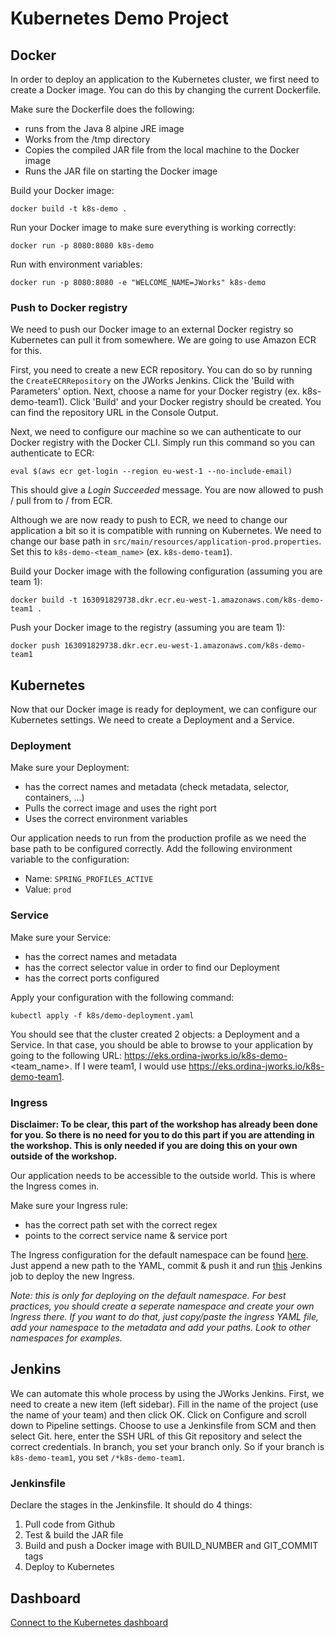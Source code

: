 # Kubernetes Demo Project

## Docker
In order to deploy an application to the Kubernetes cluster, we first need to create a Docker image.
You can do this by changing the current Dockerfile.

Make sure the Dockerfile does the following:
* runs from the Java 8 alpine JRE image
* Works from the /tmp directory
* Copies the compiled JAR file from the local machine to the Docker image
* Runs the JAR file on starting the Docker image

Build your Docker image:

`docker build -t k8s-demo .`

Run your Docker image to make sure everything is working correctly: 

`docker run -p 8080:8080 k8s-demo`

Run with environment variables:

`docker run -p 8080:8080 -e "WELCOME_NAME=JWorks" k8s-demo`

### Push to Docker registry
We need to push our Docker image to an external Docker registry so Kubernetes can pull it from somewhere. 
We are going to use Amazon ECR for this.

First, you need to create a new ECR repository. You can do so by running the `CreateECRRepository` on the JWorks Jenkins.
Click the 'Build with Parameters' option. Next, choose a name for your Docker registry (ex. k8s-demo-team1). Click 'Build' and your Docker registry should be created. You can find the repository URL in the Console Output.

Next, we need to configure our machine so we can authenticate to our Docker registry with the Docker CLI.
Simply run this command so you can authenticate to ECR:

`eval $(aws ecr get-login --region eu-west-1 --no-include-email)`

This should give a *Login Succeeded* message. You are now allowed to push / pull from to / from ECR.

Although we are now ready to push to ECR, we need to change our application a bit so it is compatible with running on Kubernetes. We need to change our base path in `src/main/resources/application-prod.properties`. Set this to `k8s-demo-<team_name>` (ex. `k8s-demo-team1`).

Build your Docker image with the following configuration (assuming you are team 1):

`docker build -t 163091829738.dkr.ecr.eu-west-1.amazonaws.com/k8s-demo-team1 .`

Push your Docker image to the registry (assuming you are team 1):

`docker push 163091829738.dkr.ecr.eu-west-1.amazonaws.com/k8s-demo-team1`

## Kubernetes
Now that our Docker image is ready for deployment, we can configure our Kubernetes settings.
We need to create a Deployment and a Service. 

### Deployment
Make sure your Deployment:
* has the correct names and metadata (check metadata, selector, containers, ...)
* Pulls the correct image and uses the right port
* Uses the correct environment variables

Our application needs to run from the production profile as we need the base path to be configured correctly. Add the following environment variable
to the configuration:
* Name: `SPRING_PROFILES_ACTIVE`
* Value: `prod`

### Service
Make sure your Service:
* has the correct names and metadata
* has the correct selector value in order to find our Deployment
* has the correct ports configured

Apply your configuration with the following command:

`kubectl apply -f k8s/demo-deployment.yaml`

You should see that the cluster created 2 objects: a Deployment and a Service. In that case, you should be able to browse to your application by going to the following URL: https://eks.ordina-jworks.io/k8s-demo-<team_name>.
If I were team1, I would use https://eks.ordina-jworks.io/k8s-demo-team1.

### Ingress
**Disclaimer: To be clear, this part of the workshop has already been done for you. So there is no need for you to do this part if you are attending in the workshop. This is only needed if you are doing this on your own outside of the workshop.**

Our application needs to be accessible to the outside world. This is where the Ingress comes in. 

Make sure your Ingress rule:
* has the correct path set with the correct regex
* points to the correct service name & service port

The Ingress configuration for the default namespace can be found [here](https://github.com/ordina-jworks/cloud-platforms/blob/master/aws/eks/nginx-ingress-service.yml). Just append a new path to the YAML, commit & push it and run [this](https://jenkins.ordina-jworks.io/job/nginx%20ingress%20service%20deploy/) Jenkins job to deploy the new Ingress.

*Note: this is only for deploying on the default namespace. For best practices, you should create a seperate namespace and create your own Ingress there. If you want to do that, just copy/paste the ingress YAML file, add your namespace to the metadata and add your paths. Look to other namespaces for examples.*

## Jenkins
We can automate this whole process by using the JWorks Jenkins. First, we need to create a new item (left sidebar). Fill in the name of the project (use the name of your team) and then click OK. Click on Configure and scroll down to Pipeline settings.
Choose to use a Jenkinsfile from SCM and then select Git. here, enter the SSH URL of this Git repository and select the correct credentials. In branch, you set your branch only. So if your branch is `k8s-demo-team1`, you set `/*k8s-demo-team1`.

### Jenkinsfile
Declare the stages in the Jenkinsfile. It should do 4 things:
1. Pull code from Github
2. Test & build the JAR file
3. Build and push a Docker image with BUILD_NUMBER and GIT_COMMIT tags
4. Deploy to Kubernetes

## Dashboard
[Connect to the Kubernetes dashboard](https://jworks.cfapps.io/recipes/deploying-an-application-to-kubernetes.html#access-the-kubernetes-dashboard)

